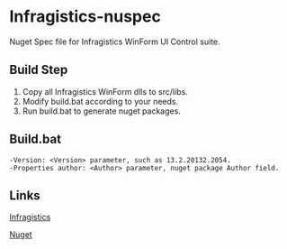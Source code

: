 Infragistics-nuspec
===================

Nuget Spec file for Infragistics WinForm UI Control suite.

Build Step
-----

1. Copy all Infragistics WinForm dlls to src/libs.
2. Modify build.bat according to your needs.
3. Run build.bat to generate nuget packages.

Build.bat
-----

```batch
-Version: <Version> parameter, such as 13.2.20132.2054.
-Properties author: <Author> parameter, nuget package Author field.
```

Links
-----
[Infragistics](http://www.infragistics.com/)

[Nuget](http://www.nuget.org/)

